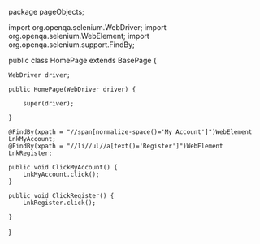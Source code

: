 package pageObjects;

import org.openqa.selenium.WebDriver;
import org.openqa.selenium.WebElement;
import org.openqa.selenium.support.FindBy;

public class HomePage extends BasePage {

	WebDriver driver;

	public HomePage(WebDriver driver) {

		super(driver);

	}

	@FindBy(xpath = "//span[normalize-space()='My Account']")WebElement LnkMyAccount;
	@FindBy(xpath = "//li//ul//a[text()='Register']")WebElement LnkRegister;

	public void ClickMyAccount() {
		LnkMyAccount.click();
	}

	public void ClickRegister() {
		LnkRegister.click();

	}

}
